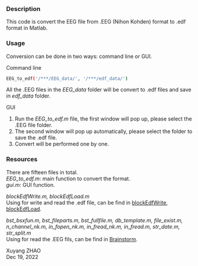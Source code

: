 ### Description  
This code is convert the EEG file from .EEG (Nihon Kohden) format to .edf format in Matlab.  



### Usage  
Conversion can be done in two ways: command line or GUI.  

Command line  
```bash
EEG_to_edf('/***/EEG_data/', '/***/edf_data/')  
```
All the .EEG files in the _EEG_data_ folder will be convert to .edf files and save in _edf_data_ folder.  

GUI  
1. Run the _EEG_to_edf.m_ file, the first window will pop up, please select the .EEG file folder.  
2. The second window will pop up automatically, please select the folder to save the .edf file.  
3. Convert will be performed one by one.  



### Resources  
There are fifteen files in total.  
_EEG_to_edf.m_: main function to convert the format.  
_gui.m_: GUI function.  

_blockEdfWrite.m, blockEdfLoad.m_  
Using for write and read the .edf file, can be find in [blockEdfWrite](https://www.mathworks.com/matlabcentral/fileexchange/46339-blockedfwrite), [blockEdfLoad](https://www.mathworks.com/matlabcentral/fileexchange/42784-blockedfload).  


_bst_bsxfun.m, bst_fileparts.m, bst_fullfile.m, db_template.m, file_exist.m,  
n_channel_nk.m, in_fopen_nk.m, in_fread_nk.m, in_fread.m, str_date.m, str_split.m_  
Using for read the .EEG fils, can be find in [Brainstorm](https://www.mathworks.com/matlabcentral/fileexchange/64589-brainstorm).  



Xuyang ZHAO  
Dec 19, 2022  
